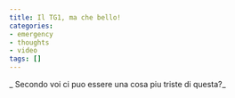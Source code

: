 ```yaml
---
title: Il TG1, ma che bello!
categories:
- emergency
- thoughts
- video
tags: []
---
```

  
_ Secondo voi ci puo essere una cosa piu triste di questa?_

